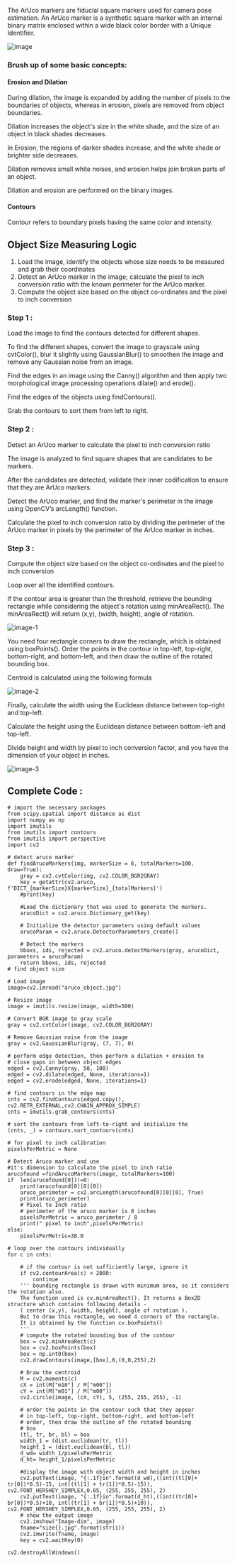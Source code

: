 The ArUco markers are fiducial square markers used for camera pose estimation. An ArUco marker is a synthetic square marker with an internal binary matrix enclosed within a wide black color border with a Unique Identifier.

![image](https://github.com/sud0x00/CVPR/assets/91898207/3768b4bc-3422-43c1-86c3-1a620b3039ea)


### Brush up of some basic concepts:


#### Erosion and Dilation 
During dilation, the image is expanded by adding the number of pixels to the boundaries of objects, whereas in erosion, pixels are removed from object boundaries. 

Dilation increases the object's size in the white shade, and the size of an object in black shades decreases. 

In Erosion, the regions of darker shades increase, and the white shade or brighter side decreases.


Dilation removes small white noises, and erosion helps join broken parts of an object. 

Dilation and erosion are performed on the binary images.


#### Contours

Contour refers to boundary pixels having the same color and intensity.



## Object Size Measuring Logic

1. Load the image, identify the objects whose size needs to be measured and grab their coordinates
2. Detect an ArUco marker in the image; calculate the pixel to inch conversion ratio with the known perimeter for the ArUco marker.
3. Compute the object size based on the object co-ordinates and the pixel to inch conversion


### Step 1 :

Load the image to find the contours detected for different shapes. 

To find the different shapes, convert the image to grayscale using cvtColor(), blur it slightly using GaussianBlur() to smoothen the image and remove any Gaussian noise from an image.

Find the edges in an image using the Canny() algorithm and then apply two morphological image processing operations dilate() and erode().

Find the edges of the objects using findContours().

Grab the contours to sort them from left to right.

### Step 2 : 

Detect an ArUco marker to calculate the pixel to inch conversion ratio

The image is analyzed to find square shapes that are candidates to be markers.

After the candidates are detected, validate their inner codification to ensure that they are ArUco markers.

Detect the ArUco marker, and find the marker's perimeter in the image using OpenCV’s arcLength() function.

Calculate the pixel to inch conversion ratio by dividing the perimeter of the ArUco marker in pixels by the perimeter of the ArUco marker in inches.

### Step 3 :

Compute the object size based on the object co-ordinates and the pixel to inch conversion

Loop over all the identified contours.

If the contour area is greater than the threshold, retrieve the bounding rectangle while considering the object's rotation using minAreaRect(). The minAreaRect() will return (x,y), (width, height), angle of rotation.

![image-1](https://github.com/sud0x00/CVPR/assets/91898207/5789ba72-5680-4e68-8468-d9300cb585d2)


You need four rectangle corners to draw the rectangle, which is obtained using boxPoints(). Order the points in the contour in top-left, top-right, bottom-right, and bottom-left, and then draw the outline of the rotated bounding box.

Centroid is calculated using the following formula

![image-2](https://github.com/sud0x00/CVPR/assets/91898207/f71d93c7-92c9-48d0-9fa8-21cdcaac6f0d)



Finally, calculate the width using the Euclidean distance between top-right and top-left.

Calculate the height using the Euclidean distance between bottom-left and top-left.

Divide height and width by pixel to inch conversion factor, and you have the dimension of your object in inches.


![image-3](https://github.com/sud0x00/CVPR/assets/91898207/c9cf5441-b908-4518-8fd6-268ad2a3f450)


## Complete Code : 
```
# import the necessary packages
from scipy.spatial import distance as dist
import numpy as np
import imutils
from imutils import contours
from imutils import perspective
import cv2

# detect aruco marker
def findArucoMarkers(img, markerSize = 6, totalMarkers=100, draw=True):
    gray = cv2.cvtColor(img, cv2.COLOR_BGR2GRAY)
    key = getattr(cv2.aruco, f'DICT_{markerSize}X{markerSize}_{totalMarkers}')
    #print(key)
    
    #Load the dictionary that was used to generate the markers.
    arucoDict = cv2.aruco.Dictionary_get(key)
    
    # Initialize the detector parameters using default values
    arucoParam = cv2.aruco.DetectorParameters_create()
    
    # Detect the markers
    bboxs, ids, rejected = cv2.aruco.detectMarkers(gray, arucoDict, parameters = arucoParam)
    return bboxs, ids, rejected
# find object size 

# Load image
image=cv2.imread("aruco_object.jpg")

# Resize image
image = imutils.resize(image, width=500)

# Convert BGR image to gray scale
gray = cv2.cvtColor(image, cv2.COLOR_BGR2GRAY)

# Remove Gaussian noise from the image
gray = cv2.GaussianBlur(gray, (7, 7), 0)

# perform edge detection, then perform a dilation + erosion to
# close gaps in between object edges
edged = cv2.Canny(gray, 50, 100)
edged = cv2.dilate(edged, None, iterations=1)
edged = cv2.erode(edged, None, iterations=1)

# find contours in the edge map
cnts = cv2.findContours(edged.copy(), cv2.RETR_EXTERNAL,cv2.CHAIN_APPROX_SIMPLE)
cnts = imutils.grab_contours(cnts)

# sort the contours from left-to-right and initialize the
(cnts, _) = contours.sort_contours(cnts)

# for pixel to inch calibration 
pixelsPerMetric = None

# Detect Aruco marker and use 
#it's dimension to calculate the pixel to inch ratio
arucofound =findArucoMarkers(image, totalMarkers=100)
if  len(arucofound[0])!=0:
    print(arucofound[0][0][0])
    aruco_perimeter = cv2.arcLength(arucofound[0][0][0], True)
    print(aruco_perimeter)
    # Pixel to Inch ratio
    # perimeter of the aruco marker is 8 inches
    pixelsPerMetric = aruco_perimeter / 8
    print(" pixel to inch",pixelsPerMetric)
else:
    pixelsPerMetric=38.0

# loop over the contours individually
for c in cnts:
    
    # if the contour is not sufficiently large, ignore it
    if cv2.contourArea(c) < 2000:
        continue
    ''' bounding rectangle is drawn with minimum area, so it considers the rotation also. 
    The function used is cv.minAreaRect(). It returns a Box2D structure which contains following details - 
    ( center (x,y), (width, height), angle of rotation ). 
    But to draw this rectangle, we need 4 corners of the rectangle. 
    It is obtained by the function cv.boxPoints()
    '''      
    # compute the rotated bounding box of the contour
    box = cv2.minAreaRect(c)
    box = cv2.boxPoints(box)
    box = np.int0(box)
    cv2.drawContours(image,[box],0,(0,0,255),2)
    
    # Draw the centroid   
    M = cv2.moments(c)
    cX = int(M["m10"] / M["m00"])
    cY = int(M["m01"] / M["m00"])
    cv2.circle(image, (cX, cY), 5, (255, 255, 255), -1)
       
    # order the points in the contour such that they appear
    # in top-left, top-right, bottom-right, and bottom-left
    # order, then draw the outline of the rotated bounding
    # box  
    (tl, tr, br, bl) = box
    width_1 = (dist.euclidean(tr, tl))
    height_1 = (dist.euclidean(bl, tl))
    d_wd= width_1/pixelsPerMetric
    d_ht= height_1/pixelsPerMetric
    
    #display the image with object width and height in inches
    cv2.putText(image, "{:.1f}in".format(d_wd),((int((tl[0]+ tr[0])*0.5)-15, int((tl[1] + tr[1])*0.5)-15)), cv2.FONT_HERSHEY_SIMPLEX,0.65, (255, 255, 255), 2)
    cv2.putText(image, "{:.1f}in".format(d_ht),((int((tr[0]+ br[0])*0.5)+10, int((tr[1] + br[1])*0.5)+10)), cv2.FONT_HERSHEY_SIMPLEX,0.65, (255, 255, 255), 2)
    # show the output image
    cv2.imshow("Image-dim", image)
    fname="size{}.jpg".format(str(i))
    cv2.imwrite(fname, image)
    key = cv2.waitKey(0)

cv2.destroyAllWindows()
```
